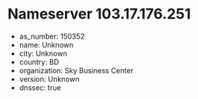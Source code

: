 # Nameserver 103.17.176.251

* as_number: 150352
* name: Unknown
* city: Unknown
* country: BD
* organization: Sky Business Center
* version: Unknown
* dnssec: true
